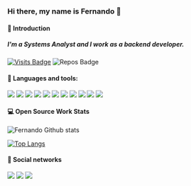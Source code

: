 ### Hi there, my name is Fernando 🚀

#### 👋 Introduction

##### I'm a Systems Analyst and I work as a backend developer.

[![Visits Badge](https://badges.pufler.dev/visits/ferdinandbr/ferdinandbr?style=for-the-badge)](https://github.com/ferdinandbr/ferdinandbr)
![Repos Badge](https://badges.pufler.dev/repos/ferdinandbr?style=for-the-badge)

#### 🚀 Languages and tools:
<p>

<img src="https://img.shields.io/badge/php%20-%23323330.svg?&style=for-the-badge&logo=php&logoColor=%f14e32"/>
<img src="https://img.shields.io/badge/python%20-%23323330.svg?&style=for-the-badge&logo=python&logoColor=%f14e32"/>
<img src="https://img.shields.io/badge/java%20-%23323330.svg?&style=for-the-badge&logo=java&logoColor=%f14e32"/> 
<img src="https://img.shields.io/badge/laravel%20-%23323330.svg?&style=for-the-badge&logo=laravel&logoColor=%f14e32"/>
<img src="https://img.shields.io/badge/codeigniter%20-%23323330.svg?&style=for-the-badge&logo=codeigniter&logoColor=%f14e32"/>
<img src="https://img.shields.io/badge/mysql%20-%23323330.svg?&style=for-the-badge&logo=mysql&logoColor=%f14e32"/>
<img src="https://img.shields.io/badge/android%20-%23323330.svg?&style=for-the-badge&logo=android&logoColor=%f14e32" />
<img src="https://img.shields.io/badge/postgres%20-%23323330.svg?&style=for-the-badge&logo=postgresql&logoColor=%f14e32"/>
<img src="https://img.shields.io/badge/git%20-%23323330.svg?&style=for-the-badge&logo=git&logoColor=%f14e32"/>
<img src="https://img.shields.io/badge/gitlab%20-%23323330.svg?&style=for-the-badge&logo=gitlab&logoColor=%f14e32"/>
<img src="https://img.shields.io/badge/GameMaker_Studio_2-000000.svg?style=for-the-badge&logo=data%3Aimage%2Fpng%3Bbase64%2CiVBORw0KGgoAAAANSUhEUgAAAA4AAAAOCAMAAAAolt3jAAAAZlBMVEX%2F%2F%2F%2F%2F%2F%2F%2F%2F%2F%2F%2F%2F%2F%2F%2F%2F%2F%2F%2F%2F%2F%2F%2F%2F%2F%2F%2F%2F%2F%2F%2F%2F%2F%2F%2F%2F%2F%2F%2F%2F%2F%2F%2F%2F%2F%2F%2F%2F%2F%2F%2F%2F%2F%2F%2F%2F%2F%2F%2F%2F%2F%2F%2F%2F%2F%2F%2F%2F%2F%2F%2F%2F%2F%2F%2F%2F%2F%2F%2F%2F%2F%2F%2F%2F%2F%2F%2F%2F%2F%2F%2F%2F%2F%2F%2F%2F%2F%2F%2F%2F%2F%2F%2F%2F%2F%2F%2F%2F%2F%2F%2F%2F%2F%2F%2F%2F%2F%2F%2F%2F%2F%2F%2F%2F%2F%2F%2F%2F%2F%2F%2F%2F%2F%2F%2BrG8stAAAAIXRSTlMABg0OFBkfcn1%2Bf4CBgoOFhoeIiouWmNDa5ebp8PX2%2B%2F6o6Vq%2BAAAAY0lEQVR42k2OWQ6AIAwFn%2BIOioobrnD%2FS4o0EeanmQxNAdErRFTWtsFq6%2BiiZozz0CSnTjYBwo0RkF8DWDLf51Ni9K%2FYdq0Fy3KAfzk97M7goK1F%2F4rGH9Kk1OlboQtEDIrmC%2BU3CVxTr%2FRMAAAAAElFTkSuQmCC"/>

  </p>

#### 💻 Open Source Work Stats

![Fernando Github stats](https://github-readme-stats.vercel.app/api?username=ferdinandbr&hide=prs,issues&show_icons=true&theme=dark)

[![Top Langs](https://github-readme-stats.vercel.app/api/top-langs/?username=ferdinandbr&layout=compact&theme=dark)](https://github.com/ferdinandbr/github-readme-stats)


#### 🌠 Social networks

<a href="https://www.linkedin.com/in/fernando-lima-a33409219//"><img src="https://img.shields.io/badge/linkedin-0077B5.svg?style=for-the-badge&logo=linkedin&logoColor=white"></a>
<a href="https://instagram.com/naaandoaraujo"><img src="https://img.shields.io/badge/instagram-E4405F.svg?style=for-the-badge&logo=instagram&logoColor=white"></a>
<a href="mailto:contato@fernandoaraujodev.com"><img src="https://img.shields.io/badge/e‑mail-D14836.svg?style=for-the-badge&logo=GMail&logoColor=white"></a>
